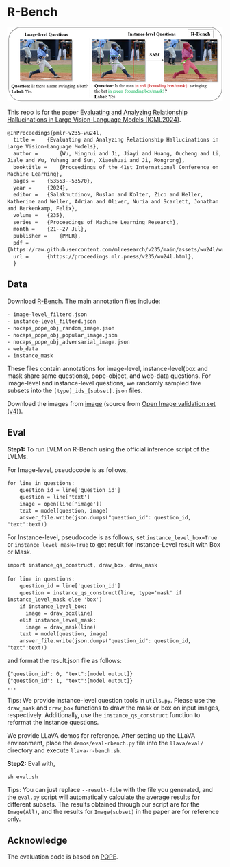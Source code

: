 # R-Bench
![teaser](assets/r-bench.png)

This repo is for the paper [Evaluating and Analyzing Relationship Hallucinations in Large Vision-Language Models (ICML2024)](https://www.bing.com/ck/a?!&&p=2f0bd6012a4f4b51JmltdHM9MTcxOTM2MDAwMCZpZ3VpZD0zMjgwNWY0Mi03YmRkLTZkYzEtMTdmNi00YzE3N2FiYjZjODUmaW5zaWQ9NTE4OQ&ptn=3&ver=2&hsh=3&fclid=32805f42-7bdd-6dc1-17f6-4c177abb6c85&psq=Evaluating+and+analyzing+relationship&u=a1aHR0cHM6Ly9hcnhpdi5vcmcvaHRtbC8yNDA2LjE2NDQ5djE&ntb=1).

```
@InProceedings{pmlr-v235-wu24l,
  title = 	 {Evaluating and Analyzing Relationship Hallucinations in Large Vision-Language Models},
  author =       {Wu, Mingrui and Ji, Jiayi and Huang, Oucheng and Li, Jiale and Wu, Yuhang and Sun, Xiaoshuai and Ji, Rongrong},
  booktitle = 	 {Proceedings of the 41st International Conference on Machine Learning},
  pages = 	 {53553--53570},
  year = 	 {2024},
  editor = 	 {Salakhutdinov, Ruslan and Kolter, Zico and Heller, Katherine and Weller, Adrian and Oliver, Nuria and Scarlett, Jonathan and Berkenkamp, Felix},
  volume = 	 {235},
  series = 	 {Proceedings of Machine Learning Research},
  month = 	 {21--27 Jul},
  publisher =    {PMLR},
  pdf = 	 {https://raw.githubusercontent.com/mlresearch/v235/main/assets/wu24l/wu24l.pdf},
  url = 	 {https://proceedings.mlr.press/v235/wu24l.html},
  }
```


## Data
Download [R-Bench](https://drive.google.com/file/d/1sqO0MWBg_HXp5cIKb-nstjNEEk5crUWH/view?usp=sharing).
The main annotation files include:
```
- image-level_filterd.json
- instance-level_filterd.json
- nocaps_pope_obj_random_image.json
- nocaps_pope_obj_popular_image.json
- nocaps_pope_obj_adversarial_image.json
- web_data
- instance_mask
```
These files contain annotations for image-level, instance-level(box and mask share same questions), pope-object, and web-data questions. For image-level and instance-level questions, we randomly sampled five subsets into the `[type]_ids_[subset].json` files.

Download the images from [image](https://drive.google.com/file/d/10JXRdzTRMylWQA160qdoYITGO10g6N8k/view?usp=sharing) (source from [Open Image validation set (v4)](https://storage.googleapis.com/openimages/web/download_v7.html)).

## Eval
**Step1:** To run LVLM on R-Bench using the official inference script of the LVLMs.

For Image-level, pseudocode is as follows,
```
for line in questions:
    question_id = line['question_id']
    question = line['text']
    image = open(line['image'])
    text = model(question, image)
    answer_file.write(json.dumps("question_id": question_id, "text":text))
```

For Instance-level, pseudocode is as follows, set ```instance_level_box=True``` or ```instance_level_mask=True``` to get result for Instance-Level result with Box or Mask.
```
import instance_qs_construct, draw_box, draw_mask

for line in questions:
    question_id = line['question_id']
    question = instance_qs_construct(line, type='mask' if instance_level_mask else 'box')
    if instance_level_box:
      image = draw_box(line)
    elif instance_level_mask:
      image = draw_mask(line)
    text = model(question, image)
    answer_file.write(json.dumps("question_id": question_id, "text":text))
```

and format the result.json file as follows:
```
{"question_id": 0, "text":[model output]}
{"question_id": 1, "text":[model output]}
...
```
Tips: We provide instance-level question tools in `utils.py`. Please use the `draw_mask` and `draw_box` functions to draw the mask or box on input images, respectively. Additionally, use the `instance_qs_construct` function to reformat the instance questions.

We provide LLaVA demos for reference. After setting up the LLaVA environment, place the `demos/eval-rbench.py` file into the `llava/eval/` directory and execute `llava-r-bench.sh`.

**Step2:** Eval with,
```
sh eval.sh
```
Tips: You can just replace ```--result-file``` with the file you generated, and the ```eval.py``` script will automatically calculate the average results for different subsets. The results obtained through our script are for the ```Image(All)```, and the results for ```Image(subset)``` in the paper are for reference only.

## Acknowledge
The evaluation code is based on [POPE](https://github.com/AoiDragon/POPE).
